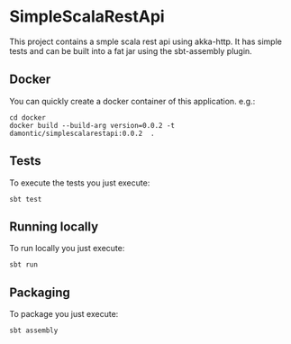 # SimpleScalaRestApi
This project contains a smple scala rest api using akka-http.
It has simple tests and can be built into a fat jar using the sbt-assembly plugin.

## Docker
You can quickly create a docker container of this application. e.g.:
```
cd docker
docker build --build-arg version=0.0.2 -t damontic/simplescalarestapi:0.0.2  .
```

## Tests
To execute the tests you just execute:
```
sbt test
```

## Running locally
To run locally you just execute:
```
sbt run
```

## Packaging
To package you just execute:
```
sbt assembly
```

